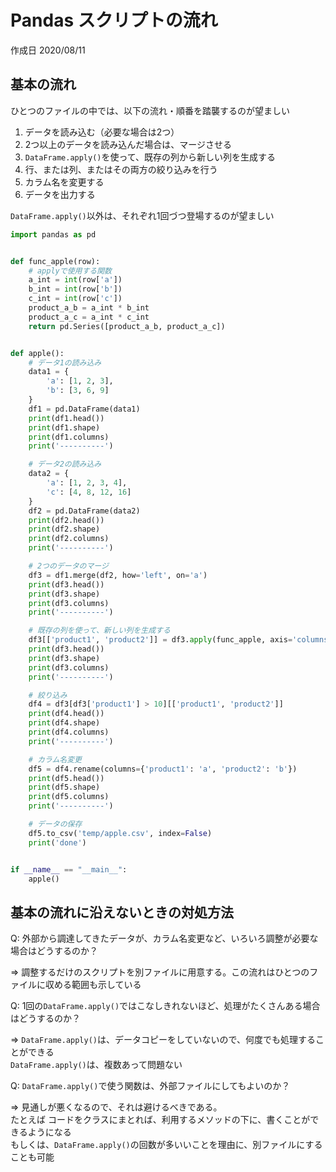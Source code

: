 # Pandas スクリプトの流れ

作成日 2020/08/11

## 基本の流れ

ひとつのファイルの中では、以下の流れ・順番を踏襲するのが望ましい

1. データを読み込む（必要な場合は2つ）
1. 2つ以上のデータを読み込んだ場合は、マージさせる
1. `DataFrame.apply()`を使って、既存の列から新しい列を生成する
1. 行、または列、またはその両方の絞り込みを行う
1. カラム名を変更する
1. データを出力する

`DataFrame.apply()`以外は、それぞれ1回づつ登場するのが望ましい

```python
import pandas as pd


def func_apple(row):
    # applyで使用する関数
    a_int = int(row['a'])
    b_int = int(row['b'])
    c_int = int(row['c'])
    product_a_b = a_int * b_int
    product_a_c = a_int * c_int
    return pd.Series([product_a_b, product_a_c])


def apple():
    # データ1の読み込み
    data1 = {
        'a': [1, 2, 3],
        'b': [3, 6, 9]
    }
    df1 = pd.DataFrame(data1)
    print(df1.head())
    print(df1.shape)
    print(df1.columns)
    print('----------')

    # データ2の読み込み
    data2 = {
        'a': [1, 2, 3, 4],
        'c': [4, 8, 12, 16]
    }
    df2 = pd.DataFrame(data2)
    print(df2.head())
    print(df2.shape)
    print(df2.columns)
    print('----------')

    # 2つのデータのマージ
    df3 = df1.merge(df2, how='left', on='a')
    print(df3.head())
    print(df3.shape)
    print(df3.columns)
    print('----------')

    # 既存の列を使って、新しい列を生成する
    df3[['product1', 'product2']] = df3.apply(func_apple, axis='columns')
    print(df3.head())
    print(df3.shape)
    print(df3.columns)
    print('----------')

    # 絞り込み
    df4 = df3[df3['product1'] > 10][['product1', 'product2']]
    print(df4.head())
    print(df4.shape)
    print(df4.columns)
    print('----------')

    # カラム名変更
    df5 = df4.rename(columns={'product1': 'a', 'product2': 'b'})
    print(df5.head())
    print(df5.shape)
    print(df5.columns)
    print('----------')

    # データの保存
    df5.to_csv('temp/apple.csv', index=False)
    print('done')


if __name__ == "__main__":
    apple()
```

## 基本の流れに沿えないときの対処方法

Q: 外部から調達してきたデータが、カラム名変更など、いろいろ調整が必要な場合はどうするのか？

=> 調整するだけのスクリプトを別ファイルに用意する。この流れはひとつのファイルに収める範囲も示している

Q: 1回の`DataFrame.apply()`ではこなしきれないほど、処理がたくさんある場合はどうするのか？

=> `DataFrame.apply()`は、データコピーをしていないので、何度でも処理することができる\
`DataFrame.apply()`は、複数あって問題ない

Q: `DataFrame.apply()`で使う関数は、外部ファイルにしてもよいのか？

=> 見通しが悪くなるので、それは避けるべきである。\
たとえば コードをクラスにまとれば、利用するメソッドの下に、書くことができるようになる\
もしくは、`DataFrame.apply()`の回数が多いいことを理由に、別ファイルにすることも可能
